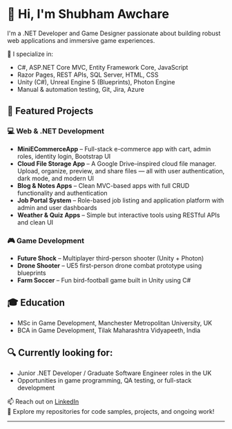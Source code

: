 # 👋 Hi, I'm Shubham Awchare

I'm a .NET Developer and Game Designer passionate about building robust web applications and immersive game experiences.

🔧 I specialize in:
- C#, ASP.NET Core MVC, Entity Framework Core, JavaScript
- Razor Pages, REST APIs, SQL Server, HTML, CSS
- Unity (C#), Unreal Engine 5 (Blueprints), Photon Engine
- Manual & automation testing, Git, Jira, Azure

## 🚀 Featured Projects

### 💻 Web & .NET Development
- **MiniECommerceApp** – Full-stack e-commerce app with cart, admin roles, identity login, Bootstrap UI
- **Cloud File Storage App** – A Google Drive–inspired cloud file manager. Upload, organize, preview, and share files — all with user authentication, dark mode, and modern UI
- **Blog & Notes Apps** – Clean MVC-based apps with full CRUD functionality and authentication
- **Job Portal System** – Role-based job listing and application platform with admin and user dashboards
- **Weather & Quiz Apps** – Simple but interactive tools using RESTful APIs and clean UI

### 🎮 Game Development
- **Future Shock** – Multiplayer third-person shooter (Unity + Photon)
- **Drone Shooter** – UE5 first-person drone combat prototype using blueprints
- **Farm Soccer** – Fun bird-football game built in Unity using C#

## 🎓 Education
- MSc in Game Development, Manchester Metropolitan University, UK  
- BCA in Game Development, Tilak Maharashtra Vidyapeeth, India

## 🔍 Currently looking for:
- Junior .NET Developer / Graduate Software Engineer roles in the UK  
- Opportunities in game programming, QA testing, or full-stack development

📫 Reach out on [LinkedIn](https://www.linkedin.com/in/shubham-awchare/)  
📂 Explore my repositories for code samples, projects, and ongoing work!

---



